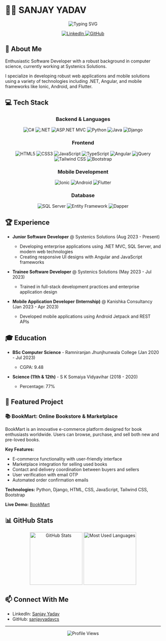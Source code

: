 # 👨‍💻 SANJAY YADAV

<div align="center">
  <img src="https://readme-typing-svg.herokuapp.com?font=Fira+Code&weight=600&size=28&duration=3000&pause=1000&color=0366d6&center=true&vCenter=true&width=600&lines=Software+Developer;Full+Stack+Developer;Mobile+App+Developer;.NET+MVC+%7C+Angular+%7C+Ionic+%7C+Android+%7C+Flutter" alt="Typing SVG" />
</div>

<p align="center">
  <a href="https://www.linkedin.com/in/sanjay-yadav-b4b2781b5/">
    <img src="https://img.shields.io/badge/LinkedIn-0077B5?style=for-the-badge&logo=linkedin&logoColor=white" alt="LinkedIn" />
  </a>
  <a href="https://github.com/sanjayyadavcs">
    <img src="https://img.shields.io/badge/GitHub-100000?style=for-the-badge&logo=github&logoColor=white" alt="GitHub" />
  </a>
</p>

## 🚀 About Me

Enthusiastic Software Developer with a robust background in computer science, currently working at Systenics Solutions.

I specialize in developing robust web applications and mobile solutions using a variety of technologies including .NET, Angular, and mobile frameworks like Ionic, Android, and Flutter.

## 💻 Tech Stack

<div align="center">
  
### Backend & Languages
![C#](https://img.shields.io/badge/C%23-239120?style=flat-square&logo=c-sharp&logoColor=white)
![.NET](https://img.shields.io/badge/.NET-5C2D91?style=flat-square&logo=.net&logoColor=white)
![ASP.NET MVC](https://img.shields.io/badge/ASP.NET_MVC-5C2D91?style=flat-square&logo=.net&logoColor=white)
![Python](https://img.shields.io/badge/Python-3776AB?style=flat-square&logo=python&logoColor=white)
![Java](https://img.shields.io/badge/Java-ED8B00?style=flat-square&logo=java&logoColor=white)
![Django](https://img.shields.io/badge/Django-092E20?style=flat-square&logo=django&logoColor=white)

### Frontend
![HTML5](https://img.shields.io/badge/HTML5-E34F26?style=flat-square&logo=html5&logoColor=white)
![CSS3](https://img.shields.io/badge/CSS3-1572B6?style=flat-square&logo=css3&logoColor=white)
![JavaScript](https://img.shields.io/badge/JavaScript-F7DF1E?style=flat-square&logo=javascript&logoColor=black)
![TypeScript](https://img.shields.io/badge/TypeScript-007ACC?style=flat-square&logo=typescript&logoColor=white)
![Angular](https://img.shields.io/badge/Angular-DD0031?style=flat-square&logo=angular&logoColor=white)
![jQuery](https://img.shields.io/badge/jQuery-0769AD?style=flat-square&logo=jquery&logoColor=white)
![Tailwind CSS](https://img.shields.io/badge/Tailwind_CSS-38B2AC?style=flat-square&logo=tailwind-css&logoColor=white)
![Bootstrap](https://img.shields.io/badge/Bootstrap-563D7C?style=flat-square&logo=bootstrap&logoColor=white)

### Mobile Development
![Ionic](https://img.shields.io/badge/Ionic-3880FF?style=flat-square&logo=ionic&logoColor=white)
![Android](https://img.shields.io/badge/Android-3DDC84?style=flat-square&logo=android&logoColor=white)
![Flutter](https://img.shields.io/badge/Flutter-02569B?style=flat-square&logo=flutter&logoColor=white)

### Database
![SQL Server](https://img.shields.io/badge/Microsoft_SQL_Server-CC2927?style=flat-square&logo=microsoft-sql-server&logoColor=white)
![Entity Framework](https://img.shields.io/badge/Entity_Framework-512BD4?style=flat-square&logo=.net&logoColor=white)
![Dapper](https://img.shields.io/badge/Dapper-512BD4?style=flat-square&logo=.net&logoColor=white)

</div>

## 🏆 Experience

- **Junior Software Developer** @ Systenics Solutions (Aug 2023 - Present)
  - Developing enterprise applications using .NET MVC, SQL Server, and modern web technologies
  - Creating responsive UI designs with Angular and JavaScript frameworks

- **Trainee Software Developer** @ Systenics Solutions (May 2023 - Jul 2023)
  - Trained in full-stack development practices and enterprise application design
  
- **Mobile Application Developer (Internship)** @ Kanishka Consultancy (Jan 2023 - Apr 2023)
  - Developed mobile applications using Android Jetpack and REST APIs

## 🎓 Education

- **BSc Computer Science** - Ramniranjan Jhunjhunwala College (Jan 2020 - Jul 2023)
  - CGPA: 9.48
  
- **Science (11th & 12th)** - S K Somaiya Vidyavihar (2018 - 2020)
  - Percentage: 77%

## 🚀 Featured Project

### 📚 BookMart: Online Bookstore & Marketplace
BookMart is an innovative e-commerce platform designed for book enthusiasts worldwide. Users can browse, purchase, and sell both new and pre-loved books.

**Key Features:**
- E-commerce functionality with user-friendly interface
- Marketplace integration for selling used books
- Contact and delivery coordination between buyers and sellers
- User verification with email OTP
- Automated order confirmation emails

**Technologies:** Python, Django, HTML, CSS, JavaScript, Tailwind CSS, Bootstrap

**Live Demo:** [BookMart](https://bookmarts.azurewebsites.net)

## 📊 GitHub Stats

<div align="center">
  <img src="https://github-readme-stats.vercel.app/api?username=sanjayyadavcs&show_icons=true&theme=tokyonight" alt="GitHub Stats" height="170" />
  <img src="https://github-readme-stats.vercel.app/api/top-langs/?username=sanjayyadavcs&layout=compact&theme=tokyonight" alt="Most Used Languages" height="170" />
</div>

## 📫 Connect With Me

- LinkedIn: [Sanjay Yadav](https://www.linkedin.com/in/sanjay-yadav-b4b2781b5/)
- GitHub: [sanjayyadavcs](https://github.com/sanjayyadavcs)

---

<div align="center">
  <img src="https://komarev.com/ghpvc/?username=sanjayyadavcs&color=blue" alt="Profile Views" />
</div>
